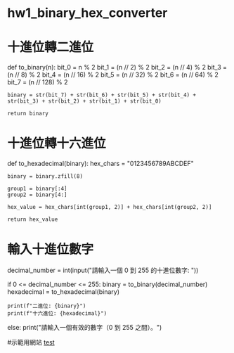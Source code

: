 # hw1_binary_hex_converter
# 十進位轉二進位
def to_binary(n):
    bit_0 = n % 2
    bit_1 = (n // 2) % 2
    bit_2 = (n // 4) % 2
    bit_3 = (n // 8) % 2
    bit_4 = (n // 16) % 2
    bit_5 = (n // 32) % 2
    bit_6 = (n // 64) % 2
    bit_7 = (n // 128) % 2

    binary = str(bit_7) + str(bit_6) + str(bit_5) + str(bit_4) + str(bit_3) + str(bit_2) + str(bit_1) + str(bit_0)
    
    return binary

# 十進位轉十六進位
def to_hexadecimal(binary):
    hex_chars = "0123456789ABCDEF"

    binary = binary.zfill(8)
  
    group1 = binary[:4]
    group2 = binary[4:]
    
    hex_value = hex_chars[int(group1, 2)] + hex_chars[int(group2, 2)]
    
    return hex_value

# 輸入十進位數字
decimal_number = int(input("請輸入一個 0 到 255 的十進位數字: "))

if 0 <= decimal_number <= 255:
    binary = to_binary(decimal_number)  
    hexadecimal = to_hexadecimal(binary)  
    
    print(f"二進位: {binary}")
    print(f"十六進位: {hexadecimal}")
else:
    print("請輸入一個有效的數字（0 到 255 之間）。")

#示範用網站
[test](https://colab.research.google.com/drive/1_zXRGYIPE_m9enuD-hWByfgM2Xw0vKn7?usp=drive_link)


